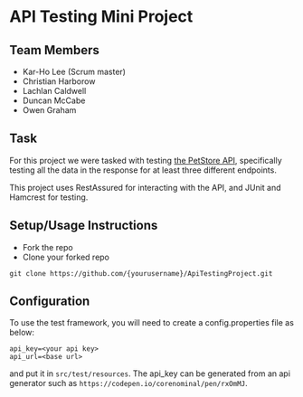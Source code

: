 # API Testing Mini Project

## Team Members

- Kar-Ho Lee (Scrum master)
- Christian Harborow
- Lachlan Caldwell
- Duncan McCabe
- Owen Graham

## Task

For this project we were tasked with testing [the PetStore API](https://petstore3.swagger.io/), specifically testing all the data in the response for at least three different endpoints.

This project uses RestAssured for interacting with the API, and JUnit and Hamcrest for testing.

## Setup/Usage Instructions

- Fork the repo
- Clone your forked repo

```
git clone https://github.com/{yourusername}/ApiTestingProject.git
```

## Configuration

To use the test framework, you will need to create a config.properties file as below:

```properties
api_key=<your api key>
api_url=<base url>
```

and put it in `src/test/resources`. The api_key can be generated from an api generator such as `https://codepen.io/corenominal/pen/rxOmMJ`.
